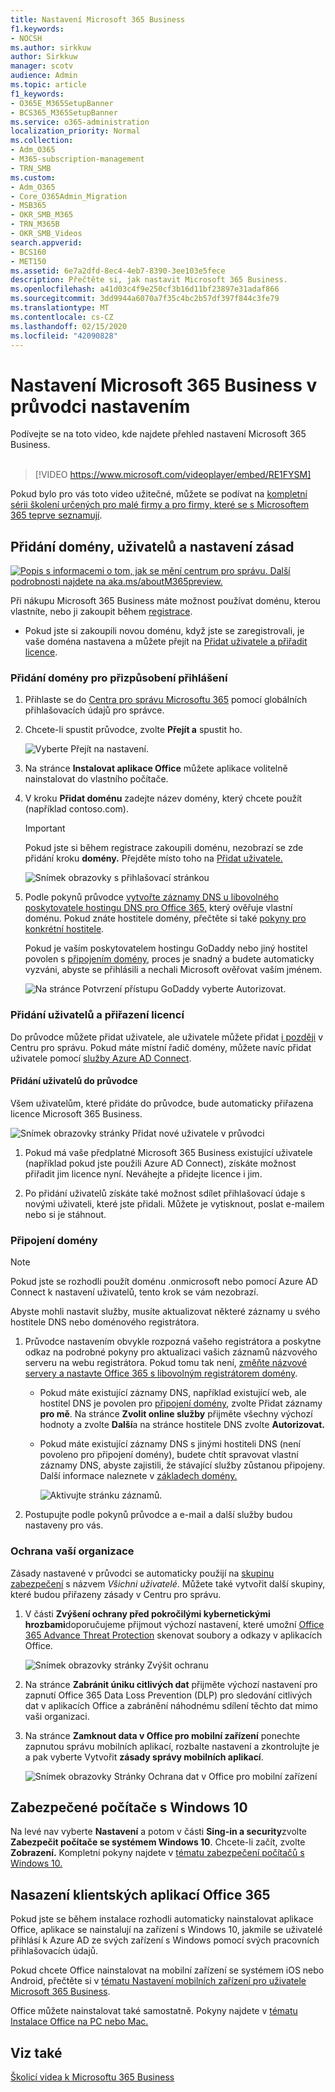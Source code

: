 ```yaml
---
title: Nastavení Microsoft 365 Business
f1.keywords:
- NOCSH
ms.author: sirkkuw
author: Sirkkuw
manager: scotv
audience: Admin
ms.topic: article
f1_keywords:
- O365E_M365SetupBanner
- BCS365_M365SetupBanner
ms.service: o365-administration
localization_priority: Normal
ms.collection:
- Adm_O365
- M365-subscription-management
- TRN_SMB
ms.custom:
- Adm_O365
- Core_O365Admin_Migration
- MSB365
- OKR_SMB_M365
- TRN_M365B
- OKR_SMB_Videos
search.appverid:
- BCS160
- MET150
ms.assetid: 6e7a2dfd-8ec4-4eb7-8390-3ee103e5fece
description: Přečtěte si, jak nastavit Microsoft 365 Business.
ms.openlocfilehash: a41d03c4f9e250cf3b16d11bf23897e31adaf866
ms.sourcegitcommit: 3dd9944a6070a7f35c4bc2b57df397f844c3fe79
ms.translationtype: MT
ms.contentlocale: cs-CZ
ms.lasthandoff: 02/15/2020
ms.locfileid: "42090828"
---
```

# <a name="set-up-microsoft-365-business-in-the-setup-wizard"></a>Nastavení Microsoft 365 Business v průvodci nastavením

Podívejte se na toto video, kde najdete přehled nastavení Microsoft 365 Business.<br><br>

> [!VIDEO https://www.microsoft.com/videoplayer/embed/RE1FYSM] 

Pokud bylo pro vás toto video užitečné, můžete se podívat na [kompletní sérii školení určených pro malé firmy a pro firmy, které se s Microsoftem 365 teprve seznamují](https://support.office.com/article/6ab4bbcd-79cf-4000-a0bd-d42ce4d12816).

## <a name="add-your-domain-users-and-set-up-policies"></a>Přidání domény, uživatelů a nastavení zásad

[![Popis s informacemi o tom, jak se mění centrum pro správu. Další podrobnosti najdete na aka.ms/aboutM365preview.](../media/m365admincenterchanging.png)](https://docs.microsoft.com/office365/admin/microsoft-365-admin-center-preview)

Při nákupu Microsoft 365 Business máte možnost používat doménu, kterou vlastníte, nebo ji zakoupit během [registrace](sign-up.md).

- Pokud jste si zakoupili novou doménu, když jste se zaregistrovali, je vaše doména nastavena a můžete přejít na [Přidat uživatele a přiřadit licence](#add-users-and-assign-licenses).

### <a name="add-your-domain-to-personalize-sign-in"></a>Přidání domény pro přizpůsobení přihlášení

1. Přihlaste se do [Centra pro správu Microsoftu 365](https://admin.microsoft.com) pomocí globálních přihlašovacích údajů pro správce. 

2. Chcete-li spustit průvodce, zvolte **Přejít a** spustit ho.

    ![Vyberte Přejít na nastavení.](../media/gotosetupinadmincenter.png)

3. Na stránce **Instalovat aplikace Office** můžete aplikace volitelně nainstalovat do vlastního počítače.
    
4. V kroku **Přidat doménu** zadejte název domény, který chcete použít (například contoso.com).

    > [!IMPORTANT]
    > Pokud jste si během registrace zakoupili doménu, nezobrazí se zde přidání kroku **domény.** Přejděte místo toho na [Přidat uživatele.](#add-users-and-assign-licenses)

    ![Snímek obrazovky s přihlašovací stránkou](../media/adddomain.png)

    
4. Podle pokynů průvodce [vytvořte záznamy DNS u libovolného poskytovatele hostingu DNS pro Office 365,](https://docs.microsoft.com/office365/admin/get-help-with-domains/create-dns-records-at-any-dns-hosting-provider) který ověřuje vlastní doménu. Pokud znáte hostitele domény, přečtěte si také [pokyny pro konkrétní hostitele](https://docs.microsoft.com/office365/admin/get-help-with-domains/set-up-your-domain-host-specific-instructions).

    Pokud je vaším poskytovatelem hostingu GoDaddy nebo jiný hostitel povolen s [připojením domény](https://docs.microsoft.com/office365/admin/get-help-with-domains/domain-connect), proces je snadný a budete automaticky vyzváni, abyste se přihlásili a nechali Microsoft ověřovat vaším jménem.

    ![Na stránce Potvrzení přístupu GoDaddy vyberte Autorizovat.](../media/godaddyauth.png)

### <a name="add-users-and-assign-licenses"></a>Přidání uživatelů a přiřazení licencí

Do průvodce můžete přidat uživatele, ale uživatele můžete přidat [i později](add-users-m365b.md) v Centru pro správu. Pokud máte místní řadič domény, můžete navíc přidat uživatele pomocí [služby Azure AD Connect](https://docs.microsoft.com/azure/active-directory/hybrid/how-to-connect-install-express).

#### <a name="add-users-in-the-wizard"></a>Přidání uživatelů do průvodce

Všem uživatelům, které přidáte do průvodce, bude automaticky přiřazena licence Microsoft 365 Business.

![Snímek obrazovky stránky Přidat nové uživatele v průvodci](../media/addnewuserspage.png)

1. Pokud má vaše předplatné Microsoft 365 Business existující uživatele (například pokud jste použili Azure AD Connect), získáte možnost přiřadit jim licence nyní. Neváhejte a přidejte licence i jim.

2. Po přidání uživatelů získáte také možnost sdílet přihlašovací údaje s novými uživateli, které jste přidali. Můžete je vytisknout, poslat e-mailem nebo si je stáhnout.

### <a name="connect-your-domain"></a>Připojení domény

> [!NOTE]
> Pokud jste se rozhodli použít doménu .onmicrosoft nebo pomocí Azure AD Connect k nastavení uživatelů, tento krok se vám nezobrazí.
  
Abyste mohli nastavit služby, musíte aktualizovat některé záznamy u svého hostitele DNS nebo doménového registrátora.
  
1. Průvodce nastavením obvykle rozpozná vašeho registrátora a poskytne odkaz na podrobné pokyny pro aktualizaci vašich záznamů názvového serveru na webu registrátora. Pokud tomu tak není, [změňte názvové servery a nastavte Office 365 s libovolným registrátorem domény](https://support.office.com/article/a8b487a9-2a45-4581-9dc4-5d28a47010a2). 

    - Pokud máte existující záznamy DNS, například existující web, ale hostitel DNS je povolen pro [připojení domény](https://docs.microsoft.com/office365/admin/get-help-with-domains/domain-connect), zvolte Přidat záznamy **pro mě**. Na stránce **Zvolit online služby** přijměte všechny výchozí hodnoty a zvolte **Další**a na stránce hostitele DNS zvolte **Autorizovat.**
    - Pokud máte existující záznamy DNS s jinými hostiteli DNS (není povoleno pro připojení domény), budete chtít spravovat vlastní záznamy DNS, abyste zajistili, že stávající služby zůstanou připojeny. Další informace naleznete v [základech domény.](https://docs.microsoft.com/office365/admin/get-help-with-domains/dns-basics)

        ![Aktivujte stránku záznamů.](../media/activaterecords.png)

2. Postupujte podle pokynů průvodce a e-mail a další služby budou nastaveny pro vás.

### <a name="protect-your-organization"></a>Ochrana vaší organizace 

Zásady nastavené v průvodci se automaticky použijí na [skupinu zabezpečení](https://docs.microsoft.com/office365/admin/create-groups/compare-groups#security-groups) s názvem *Všichni uživatelé*. Můžete také vytvořit další skupiny, které budou přiřazeny zásady v Centru pro správu.

1. V části **Zvýšení ochrany před pokročilými kybernetickými hrozbami**doporučujeme přijmout výchozí nastavení, které umožní [Office 365 Advance Threat Protection](https://docs.microsoft.com/microsoft-365/security/office-365-security/office-365-atp) skenovat soubory a odkazy v aplikacích Office.

    ![Snímek obrazovky stránky Zvýšit ochranu](../media/increasetreatprotection.png)


2. Na stránce **Zabránit úniku citlivých dat** přijměte výchozí nastavení pro zapnutí Office 365 Data Loss Prevention (DLP) pro sledování citlivých dat v aplikacích Office a zabránění náhodnému sdílení těchto dat mimo vaši organizaci.

3. Na stránce **Zamknout data v Office pro mobilní zařízení** ponechte zapnutou správu mobilních aplikací, rozbalte nastavení a zkontrolujte je a pak vyberte Vytvořit **zásady správy mobilních aplikací**.

    ![Snímek obrazovky Stránky Ochrana dat v Office pro mobilní zařízení](../media/protectdatainmobile.png)


## <a name="secure-windows-10-pcs"></a>Zabezpečené počítače s Windows 10

Na levé nav vyberte **Nastavení** a potom v části **Sing-in a security**zvolte **Zabezpečit počítače se systémem Windows 10**. Chcete-li začít, zvolte **Zobrazení.** Kompletní pokyny najdete v [tématu zabezpečení počítačů s Windows 10.](secure-win-10-pcs.md)

## <a name="deploy-office-365-client-apps"></a>Nasazení klientských aplikací Office 365

Pokud jste se během instalace rozhodli automaticky nainstalovat aplikace Office, aplikace se nainstalují na zařízení s Windows 10, jakmile se uživatelé přihlásí k Azure AD ze svých zařízení s Windows pomocí svých pracovních přihlašovacích údajů.

Pokud chcete Office nainstalovat na mobilní zařízení se systémem iOS nebo Android, přečtěte si v [tématu Nastavení mobilních zařízení pro uživatele Microsoft 365 Business](set-up-mobile-devices.md).

Office můžete nainstalovat také samostatně. Pokyny najdete v [tématu Instalace Office na PC nebo Mac.](https://support.office.com/article/4414eaaf-0478-48be-9c42-23adc4716658)

## <a name="see-also"></a>Viz také

[Školicí videa k Microsoftu 365 Business](https://support.office.com/article/6ab4bbcd-79cf-4000-a0bd-d42ce4d12816)

